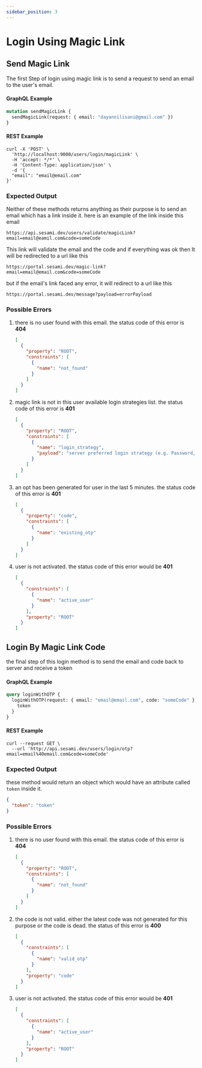 ```yaml
---
sidebar_position: 3
---
```


# Login Using Magic Link

## Send Magic Link

The first Step of login using magic link is to send a request to send an email to the user's email.

#### GraphQL Example

```graphql
mutation sendMagicLink {
  sendMagicLink(request: { email: "dayannilisani@gmail.com" })
}
```

#### REST Example

```curl
curl -X 'POST' \
  'http://localhost:9000/users/login/magicLink' \
  -H 'accept: */*' \
  -H 'Content-Type: application/json' \
  -d '{
  "email": "email@email.com"
}'
```

### Expected Output

Neither of these methods returns anything as their purpose is to send an email which has a link inside it. here is an example of the link inside this email

```url
https://api.sesami.dev/users/validate/magicLink?email=email@eamil.com&code=someCode
```

This link will validate the email and the code and if everything was ok then It will be redirected to a url like this

```url
https://portal.sesami.dev/magic-link?email=email@email.com&code=someCode
```

but if the email's link faced any error, it will redirect to a url like this

```url
https://portal.sesami.dev/message?payload=errorPayload
```

### Possible Errors

1. there is no user found with this email. the status code of this error is **404**
   ```json
   [
     {
       "property": "ROOT",
       "constraints": [
         {
           "name": "not_found"
         }
       ]
     }
   ]
   ```
2. magic link is not in this user available login strategies list. the status code of this error is **401**
   ```json
   [
     {
       "property": "ROOT",
       "constraints": [
         {
           "name": "login_strategy",
           "payload": "server preferred login strategy (e.g. Password, Google)"
         }
       ]
     }
   ]
   ```
3. an opt has been generated for user in the last 5 minutes. the status code of this error is **401**
   ```json
   [
     {
       "property": "code",
       "constraints": [
         {
           "name": "existing_otp"
         }
       ]
     }
   ]
   ```
4. user is not activated. the status code of this error would be **401**
   ```json
   [
     {
       "constraints": [
         {
           "name": "active_user"
         }
       ],
       "property": "ROOT"
     }
   ]
   ```

## Login By Magic Link Code

the final step of this login method is to send the email and code back to server and receive a token

#### GraphQL Example

```graphql
query loginWithOTP {
  loginWithOTP(request: { email: "email@email.com", code: "someCode" }) {
    token
  }
}
```

#### REST Example

```curl
curl --request GET \
  --url 'http://api.sesami.dev/users/login/otp?email=email%40email.com&code=someCode'
```

### Expected Output

these method would return an object which would have an attribute called `token` inside it.

```json
{
  "token": "token"
}
```

### Possible Errors

1. there is no user found with this email. the status code of this error is **404**
   ```json
   [
     {
       "property": "ROOT",
       "constraints": [
         {
           "name": "not_found"
         }
       ]
     }
   ]
   ```
2. the code is not valid. either the latest code was not generated for this purpose or the code is dead. the status of this error is **400**
   ```json
   [
     {
       "constraints": [
         {
           "name": "valid_otp"
         }
       ],
       "property": "code"
     }
   ]
   ```
3. user is not activated. the status code of this error would be **401**
   ```json
   [
     {
       "constraints": [
         {
           "name": "active_user"
         }
       ],
       "property": "ROOT"
     }
   ]
   ```
